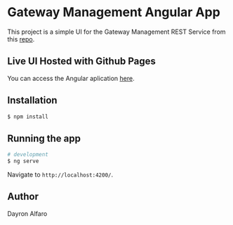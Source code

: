 # Gateway Management Angular App

This project is a simple UI for the Gateway Management REST Service from this [repo](https://github.com/jst4rk/gw-api).


## Live UI Hosted with Github Pages
You can access the Angular aplication [here](https://jst4rk.github.io/gw-ui/).

## Installation

```bash
$ npm install
```

## Running the app

```bash
# development
$ ng serve
```
Navigate to `http://localhost:4200/`.

## Author
Dayron Alfaro
